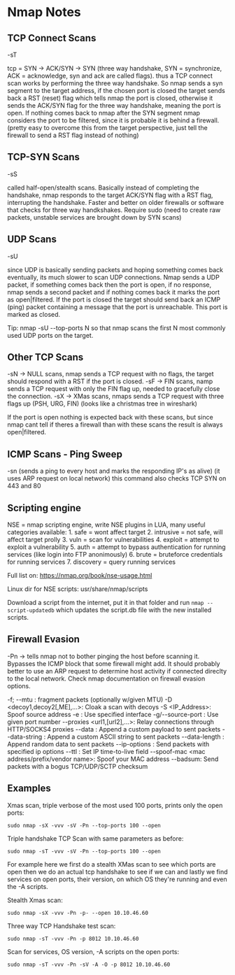 
# Nmap Notes

## TCP Connect Scans

-sT

tcp = SYN -> ACK/SYN -> SYN (three way handshake, SYN = synchronize, ACK = acknowledge, syn and ack are called flags). thus a TCP connect scan works by performing the three way 
handshake. So nmap sends a syn segment to the target address, if the chosen port is closed the target sends back a RST (reset) flag which tells nmap the port is closed, 
otherwise it sends the ACK/SYN flag for the three way handshake, meaning the port is open. If nothing comes back to nmap after the SYN segment nmap considers the port 
to be filtered, since it is probable it is behind a firewall. (pretty easy to overcome this from the target perspective, just tell the firewall to send a RST flag instead of nothing)

## TCP-SYN Scans

-sS

called half-open/stealth scans. Basically instead of completing the handshake, nmap responds to the target ACK/SYN flag with a RST flag, interrupting the handshake.
Faster and better on older firewalls or software that checks for three way handkshakes.
Require sudo (need to create raw packets, unstable services are brought down by SYN scans)


## UDP Scans

-sU

since UDP is basically sending packets and hoping something comes back eventually, its much slower to scan UDP connections. Nmap sends a UDP packet, if something comes back
then the port is open, if no response, nmap sends a second packet and if nothing comes back it marks the port as open|filtered. If the port is closed the target should
send back an ICMP (ping) packet containing a message that the port is unreachable. This port is marked as closed. 

Tip: nmap -sU --top-ports N so that nmap scans the first N most commonly used UDP ports on the target. 

## Other TCP Scans

-sN -> NULL scans, nmap sends a TCP request with no flags, the target should respond with a RST if the port is closed. 
-sF -> FIN scans, namp sends a TCP request with only the FIN flag up, needed to gracefully close the connection.
-sX -> XMas scans, nmaps sends a TCP request with three flags up (PSH, URG, FIN) (looks like a christmas tree in wireshark)

If the port is open nothing is expected back with these scans, but since nmap cant tell if theres a firewall than with these scans the result is always open|filtered. 


## ICMP Scans - Ping Sweep

-sn <ip-range> (sends a ping to every host and marks the responding IP's as alive)  (it uses ARP request on local network)
this command also checks TCP SYN on 443 and 80



## Scripting engine

NSE = nmap scripting engine, write NSE plugins in LUA, many useful categories available:
    1. safe = wont affect target
    2. intrusive = not safe, will affect target prolly
    3. vuln = scan for vulnerabilities 
    4. exploit = attempt to exploit a vulnerability
    5. auth = attempt to bypass authentication for running services (like login into FTP anonimously)
    6. brute = bruteforce credentials for running services
    7. discovery = query running services

Full list on: https://nmap.org/book/nse-usage.html

Linux dir for NSE scripts: usr/share/nmap/scripts


Download a script from the internet, put it in that folder and run `nmap --script-updatedb` which updates the script.db file with the new installed scripts.



## Firewall Evasion

-Pn -> tells nmap not to bother pinging the host before scanning it. Bypasses the ICMP block that some firewall might add. It should probably better to use an ARP 
request to determine host activity if connected direclty to the local network. 
Check nmap documentation on firewall evasion options.


-f; --mtu <val>: fragment packets (optionally w/given MTU)
             -D <decoy1,decoy2[,ME],...>: Cloak a scan with decoys
             -S <IP_Address>: Spoof source address
             -e <iface>: Use specified interface
             -g/--source-port <portnum>: Use given port number
             --proxies <url1,[url2],...>: Relay connections through HTTP/SOCKS4 proxies
             --data <hex string>: Append a custom payload to sent packets
             --data-string <string>: Append a custom ASCII string to sent packets
             --data-length <num>: Append random data to sent packets
             --ip-options <options>: Send packets with specified ip options
             --ttl <val>: Set IP time-to-live field
             --spoof-mac <mac address/prefix/vendor name>: Spoof your MAC address
             --badsum: Send packets with a bogus TCP/UDP/SCTP checksum




## Examples

Xmas scan, triple verbose of the most used 100 ports, prints only the open ports:

```
sudo nmap -sX -vvv -sV -Pn --top-ports 100 --open 

```

Triple handshake TCP Scan with same parameters as before:

```
sudo nmap -sT -vvv -sV -Pn --top-ports 100 --open 

```


For example here we first do a stealth XMas scan to see which ports are open
then we do an actual tcp handshake to see if we can and lastly we find services 
on open ports, their version, on which OS they're running and even the -A scripts.


Stealth Xmas scan:

```
sudo nmap -sX -vvv -Pn -p- --open 10.10.46.60

```

Three way TCP Handshake test scan:

```
sudo nmap -sT -vvv -Pn -p 8012 10.10.46.60   

```

Scan for services, OS version, -A scripts on the open ports:

```
sudo nmap -sT -vvv -Pn -sV -A -O -p 8012 10.10.46.60

```
